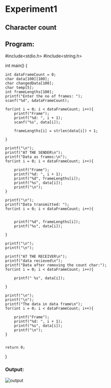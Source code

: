 # Experiment1
## Character count
## Program:
#include<stdio.h>
#include<string.h>

int main() {

    int dataFrameCount = 0;
    char data[100][100];
    char changedData[100];
    char temp[5];
    int frameLengths[100];
    printf("Enter the no of frames: ");
    scanf("%d", &dataFrameCount);

    for(int i = 0; i < dataFrameCount; i++){
        printf("Frame");
        printf("%d: ", i + 1);
        scanf("%s", data[i]);

        frameLengths[i] = strlen(data[i]) + 1;
      
    }

    printf("\n");
    printf("AT THE SENDER\n");
    printf("Data as frames:\n");
    for(int i = 0; i < dataFrameCount; i++){
        
        printf("Frame");
        printf("%d: ", i + 1);
        printf("%d", frameLengths[i]);
        printf("%s", data[i]);
        printf("\n");
    }

    printf("\n");
    printf("Data transmitted: ");
    for(int i = 0; i < dataFrameCount; i++){
        
        
        printf("%d", frameLengths[i]);
        printf("%s", data[i]);

    }

    printf("\n");
    printf("\n");

    printf("AT THE RECEIVER\n");
    printf("data recieved\n");
    printf("Data after removing the count char:");
    for(int i = 0; i < dataFrameCount; i++){

        printf(" %s", data[i]);

    }

    printf("\n");
    printf("\n");
    printf("The data in data frame\n");
    for(int i = 0; i < dataFrameCount; i++){

        printf("Frame");
        printf("%d: ", i + 1);
        printf("%s", data[i]);
        printf("\n");
    }


    return 0;
}

### Output:
![output]()
